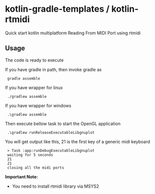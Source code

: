 # kotlin-gradle-templates / kotlin-rtmidi
Quick start kotlin multiplatform Reading From MIDI Port using rtmidi

## Usage
The code is ready to execute

If you have gradle in path, then invoke gradle as

     gradle assemble

If you have wrapper for linux

     ./gradlew assemble

If you have wrapper for windows

     .\gradlew assemble

Then execute bellow task to start the OpenGL application

     .\gradlew runReleaseExecutableLibgnuplot

You will get output like this, 21 is the first key of a generic midi keyboard

     > Task :app:runDebugExecutableLibgnuplot
     waiting for 5 seconds
     21
     21
     closing all the midi ports

**Important Note:**
  * You need to install rtmidi library via MSYS2

